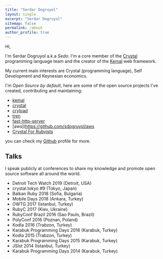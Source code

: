 ```yaml
---
title: "Serdar Dogruyol"
layout: single
excerpt: "Serdar Dogruyol"
sitemap: false
permalink: /about
author_profile: true
---
```


Hi,

I'm Serdar Dogruyol a.k.a *Sedo*. I'm a core member of the [Crystal](https://crystal-lang.org/) programming language team and the creator of the [Kemal](http://kemalcr.com/) web framework.

My current main interests are Crystal (programming language), Self Development and Keynesian economics.

I'm *Open Source by default*, here are some of the open source projects I've created, contributing and maintaining:

- [kemal](https://github.com/kemalcr/kemal)
- [crystal](https://github.com/crystal-lang/crystal)
- [cryload](https://github.com/sdogruyol/cryload)
- [tren](https://github.com/sdogruyol/tren)
- [fast-http-server](https://github.com/sdogruyol/fast-http-server)
- [aws](https://github.com/sdogruyol/aws
- [Crystal For Rubyists](https://github.com/sdogruyol/crystal_for_rubyists)

you can check my [Github](https://github.com/sdogruyol) profile for more.

## Talks

I speak publicly at conferences to share my knowledge and promote open source software all around the world.

- Detroit Tech Watch 2019 (Detroit, USA)
- crystal.tokyo #9 (Tokyo, Japan)
- Balkan Ruby 2018 (Sofia, Bulgaria)
- Mobile Days 2018 (Ankara, Turkey)
- OWTG 2017 (Istanbul, Turkey)
- RubyC 2017 (Kiev, Ukraine)
- RubyConf Brazil 2016 (Sao Paulo, Brazil)
- PolyConf 2016 (Poznan, Poland)
- Kodla 2016 (Trabzon, Turkey)
- Karabuk Programming Days 2016 (Karabuk, Turkey)
- Kodla 2015 (Trabzon, Turkey)
- Karabuk Programming Days 2015 (Karabuk, Turkey)
- JSIst 2014 (Istanbul, Turkey)
- Karabuk Programming Days 2014 (Karabuk, Turkey)
